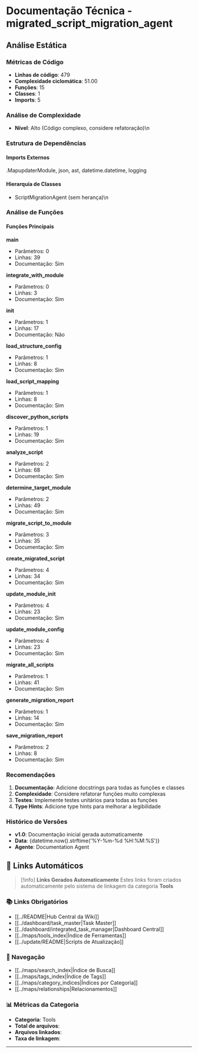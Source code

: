 # Documentação Técnica - migrated_script_migration_agent

## Análise Estática

### Métricas de Código
- **Linhas de código**: 479
- **Complexidade ciclomática**: 51.00
- **Funções**: 15
- **Classes**: 1
- **Imports**: 5

### Análise de Complexidade
- **Nível**: Alto (Código complexo, considere refatoração)\n
### Estrutura de Dependências

#### Imports Externos
.MapupdaterModule, json, ast, datetime.datetime, logging

#### Hierarquia de Classes
- ScriptMigrationAgent (sem herança)\n
### Análise de Funções

#### Funções Principais
**main**
- Parâmetros: 0
- Linhas: 39
- Documentação: Sim

**integrate_with_module**
- Parâmetros: 0
- Linhas: 3
- Documentação: Sim

**__init__**
- Parâmetros: 1
- Linhas: 17
- Documentação: Não

**load_structure_config**
- Parâmetros: 1
- Linhas: 8
- Documentação: Sim

**load_script_mapping**
- Parâmetros: 1
- Linhas: 8
- Documentação: Sim

**discover_python_scripts**
- Parâmetros: 1
- Linhas: 19
- Documentação: Sim

**analyze_script**
- Parâmetros: 2
- Linhas: 68
- Documentação: Sim

**determine_target_module**
- Parâmetros: 2
- Linhas: 49
- Documentação: Sim

**migrate_script_to_module**
- Parâmetros: 3
- Linhas: 35
- Documentação: Sim

**create_migrated_script**
- Parâmetros: 4
- Linhas: 34
- Documentação: Sim

**update_module_init**
- Parâmetros: 4
- Linhas: 23
- Documentação: Sim

**update_module_config**
- Parâmetros: 4
- Linhas: 23
- Documentação: Sim

**migrate_all_scripts**
- Parâmetros: 1
- Linhas: 41
- Documentação: Sim

**generate_migration_report**
- Parâmetros: 1
- Linhas: 14
- Documentação: Sim

**save_migration_report**
- Parâmetros: 2
- Linhas: 8
- Documentação: Sim

### Recomendações

1. **Documentação**: Adicione docstrings para todas as funções e classes
2. **Complexidade**: Considere refatorar funções muito complexas
3. **Testes**: Implemente testes unitários para todas as funções
4. **Type Hints**: Adicione type hints para melhorar a legibilidade

### Histórico de Versões

- **v1.0**: Documentação inicial gerada automaticamente
- **Data**: {datetime.now().strftime('%Y-%m-%d %H:%M:%S')}
- **Agente**: Documentation Agent


## 🔗 **Links Automáticos**

> [!info] **Links Gerados Automaticamente**
> Estes links foram criados automaticamente pelo sistema de linkagem da categoria **Tools**

### **📚 Links Obrigatórios**
- [[../README|Hub Central da Wiki]]
- [[../dashboard/task_master|Task Master]]
- [[../dashboard/integrated_task_manager|Dashboard Central]]
- [[../maps/tools_index|Índice de Ferramentas]]
- [[../update/README|Scripts de Atualização]]

### **🧭 Navegação**
- [[../maps/search_index|Índice de Busca]]
- [[../maps/tags_index|Índice de Tags]]
- [[../maps/category_indices|Índices por Categoria]]
- [[../maps/relationships|Relacionamentos]]

### **📊 Métricas da Categoria**
- **Categoria**: Tools
- **Total de arquivos**: <!-- Contador automático -->
- **Arquivos linkados**: <!-- Contador automático -->
- **Taxa de linkagem**: <!-- Percentual automático -->

---

